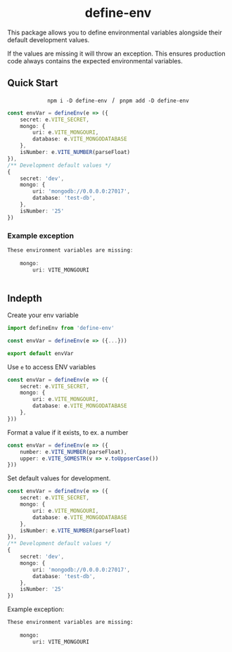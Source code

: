 <h1 align="center">define-env</h1>

This package allows you to define environmental variables alongside their default development values.

If the values are missing it will throw an exception. This ensures production code always contains the expected environmental variables.


## Quick Start

<div align="center">
<code>npm i -D define-env</code>
  /  
<code>pnpm add -D define-env</code>
</div>

```typescript
const envVar = defineEnv(e => ({
    secret: e.VITE_SECRET,
    mongo: {
        uri: e.VITE_MONGOURI,
        database: e.VITE_MONGODATABASE
    },
	isNumber: e.VITE_NUMBER(parseFloat)
}),
/** Development default values */
{
    secret: 'dev',
    mongo: {
        uri: 'mongodb://0.0.0.0:27017',
        database: 'test-db',
    },
    isNumber: '25'
})
```

### Example exception

```ts
These environment variables are missing:
   
    mongo: 
        uri: VITE_MONGOURI
  
```

## Indepth
Create your env variable

```typescript
import defineEnv from 'define-env'

const envVar = defineEnv(e => ({...}))

export default envVar
```

Use `e` to access ENV variables

```typescript
const envVar = defineEnv(e => ({
    secret: e.VITE_SECRET,
    mongo: {
        uri: e.VITE_MONGOURI,
        database: e.VITE_MONGODATABASE
    },
}))
```

Format a value if it exists, to ex. a number

```typescript
const envVar = defineEnv(e => ({
    number: e.VITE_NUMBER(parseFloat),
    upper: e.VITE_SOMESTR(v => v.toUppserCase())
}))
```

Set default values for development.

```typescript
const envVar = defineEnv(e => ({
    secret: e.VITE_SECRET,
    mongo: {
        uri: e.VITE_MONGOURI,
        database: e.VITE_MONGODATABASE
    },
    isNumber: e.VITE_NUMBER(parseFloat)
}),
/** Development default values */
{
    secret: 'dev',
    mongo: {
        uri: 'mongodb://0.0.0.0:27017',
        database: 'test-db',
    },
    isNumber: '25'
})
```

Example exception:

```bash
These environment variables are missing:
   
    mongo: 
        uri: VITE_MONGOURI
  
```
